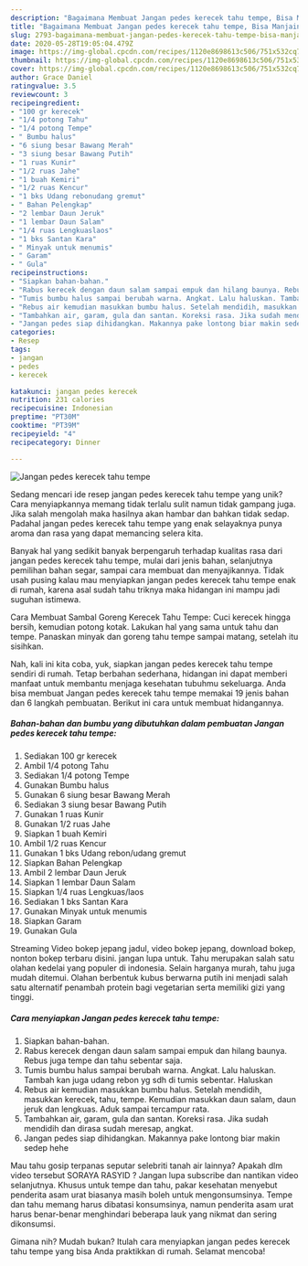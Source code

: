 ```yaml
---
description: "Bagaimana Membuat Jangan pedes kerecek tahu tempe, Bisa Manjain Lidah"
title: "Bagaimana Membuat Jangan pedes kerecek tahu tempe, Bisa Manjain Lidah"
slug: 2793-bagaimana-membuat-jangan-pedes-kerecek-tahu-tempe-bisa-manjain-lidah
date: 2020-05-28T19:05:04.479Z
image: https://img-global.cpcdn.com/recipes/1120e8698613c506/751x532cq70/jangan-pedes-kerecek-tahu-tempe-foto-resep-utama.jpg
thumbnail: https://img-global.cpcdn.com/recipes/1120e8698613c506/751x532cq70/jangan-pedes-kerecek-tahu-tempe-foto-resep-utama.jpg
cover: https://img-global.cpcdn.com/recipes/1120e8698613c506/751x532cq70/jangan-pedes-kerecek-tahu-tempe-foto-resep-utama.jpg
author: Grace Daniel
ratingvalue: 3.5
reviewcount: 3
recipeingredient:
- "100 gr kerecek"
- "1/4 potong Tahu"
- "1/4 potong Tempe"
- " Bumbu halus"
- "6 siung besar Bawang Merah"
- "3 siung besar Bawang Putih"
- "1 ruas Kunir"
- "1/2 ruas Jahe"
- "1 buah Kemiri"
- "1/2 ruas Kencur"
- "1 bks Udang rebonudang gremut"
- " Bahan Pelengkap"
- "2 lembar Daun Jeruk"
- "1 lembar Daun Salam"
- "1/4 ruas Lengkuaslaos"
- "1 bks Santan Kara"
- " Minyak untuk menumis"
- " Garam"
- " Gula"
recipeinstructions:
- "Siapkan bahan-bahan."
- "Rabus kerecek dengan daun salam sampai empuk dan hilang baunya. Rebus juga tempe dan tahu sebentar saja."
- "Tumis bumbu halus sampai berubah warna. Angkat. Lalu haluskan. Tambah kan juga udang rebon yg sdh di tumis sebentar. Haluskan"
- "Rebus air kemudian masukkan bumbu halus. Setelah mendidih, masukkan kerecek, tahu, tempe. Kemudian masukkan daun salam, daun jeruk dan lengkuas. Aduk sampai tercampur rata."
- "Tambahkan air, garam, gula dan santan. Koreksi rasa. Jika sudah mendidih dan dirasa sudah meresap, angkat."
- "Jangan pedes siap dihidangkan. Makannya pake lontong biar makin sedep hehe"
categories:
- Resep
tags:
- jangan
- pedes
- kerecek

katakunci: jangan pedes kerecek 
nutrition: 231 calories
recipecuisine: Indonesian
preptime: "PT30M"
cooktime: "PT39M"
recipeyield: "4"
recipecategory: Dinner

---
```



![Jangan pedes kerecek tahu tempe](https://img-global.cpcdn.com/recipes/1120e8698613c506/751x532cq70/jangan-pedes-kerecek-tahu-tempe-foto-resep-utama.jpg)

Sedang mencari ide resep jangan pedes kerecek tahu tempe yang unik? Cara menyiapkannya memang tidak terlalu sulit namun tidak gampang juga. Jika salah mengolah maka hasilnya akan hambar dan bahkan tidak sedap. Padahal jangan pedes kerecek tahu tempe yang enak selayaknya punya aroma dan rasa yang dapat memancing selera kita.

Banyak hal yang sedikit banyak berpengaruh terhadap kualitas rasa dari jangan pedes kerecek tahu tempe, mulai dari jenis bahan, selanjutnya pemilihan bahan segar, sampai cara membuat dan menyajikannya. Tidak usah pusing kalau mau menyiapkan jangan pedes kerecek tahu tempe enak di rumah, karena asal sudah tahu triknya maka hidangan ini mampu jadi suguhan istimewa.

Cara Membuat Sambal Goreng Kerecek Tahu Tempe: Cuci kerecek hingga bersih, kemudian potong kotak. Lakukan hal yang sama untuk tahu dan tempe. Panaskan minyak dan goreng tahu tempe sampai matang, setelah itu sisihkan.


Nah, kali ini kita coba, yuk, siapkan jangan pedes kerecek tahu tempe sendiri di rumah. Tetap berbahan sederhana, hidangan ini dapat memberi manfaat untuk membantu menjaga kesehatan tubuhmu sekeluarga. Anda bisa membuat Jangan pedes kerecek tahu tempe memakai 19 jenis bahan dan 6 langkah pembuatan. Berikut ini cara untuk membuat hidangannya.

<!--inarticleads1-->

##### Bahan-bahan dan bumbu yang dibutuhkan dalam pembuatan Jangan pedes kerecek tahu tempe:

1. Sediakan 100 gr kerecek
1. Ambil 1/4 potong Tahu
1. Sediakan 1/4 potong Tempe
1. Gunakan  Bumbu halus
1. Gunakan 6 siung besar Bawang Merah
1. Sediakan 3 siung besar Bawang Putih
1. Gunakan 1 ruas Kunir
1. Gunakan 1/2 ruas Jahe
1. Siapkan 1 buah Kemiri
1. Ambil 1/2 ruas Kencur
1. Gunakan 1 bks Udang rebon/udang gremut
1. Siapkan  Bahan Pelengkap
1. Ambil 2 lembar Daun Jeruk
1. Siapkan 1 lembar Daun Salam
1. Siapkan 1/4 ruas Lengkuas/laos
1. Sediakan 1 bks Santan Kara
1. Gunakan  Minyak untuk menumis
1. Siapkan  Garam
1. Gunakan  Gula


Streaming Video bokep jepang jadul, video bokep jepang, download bokep, nonton bokep terbaru disini. jangan lupa untuk. Tahu merupakan salah satu olahan kedelai yang populer di indonesia. Selain harganya murah, tahu juga mudah ditemui. Olahan berbentuk kubus berwarna putih ini menjadi salah satu alternatif penambah protein bagi vegetarian serta memiliki gizi yang tinggi. 

<!--inarticleads2-->

##### Cara menyiapkan Jangan pedes kerecek tahu tempe:

1. Siapkan bahan-bahan.
1. Rabus kerecek dengan daun salam sampai empuk dan hilang baunya. Rebus juga tempe dan tahu sebentar saja.
1. Tumis bumbu halus sampai berubah warna. Angkat. Lalu haluskan. Tambah kan juga udang rebon yg sdh di tumis sebentar. Haluskan
1. Rebus air kemudian masukkan bumbu halus. Setelah mendidih, masukkan kerecek, tahu, tempe. Kemudian masukkan daun salam, daun jeruk dan lengkuas. Aduk sampai tercampur rata.
1. Tambahkan air, garam, gula dan santan. Koreksi rasa. Jika sudah mendidih dan dirasa sudah meresap, angkat.
1. Jangan pedes siap dihidangkan. Makannya pake lontong biar makin sedep hehe


Mau tahu gosip terpanas seputar selebriti tanah air lainnya? Apakah dlm video tersebut SORAYA RASYID ? Jangan lupa subscribe dan nantikan video selanjutnya. Khusus untuk tempe dan tahu, pakar kesehatan menyebut penderita asam urat biasanya masih boleh untuk mengonsumsinya. Tempe dan tahu memang harus dibatasi konsumsinya, namun penderita asam urat harus benar-benar menghindari beberapa lauk yang nikmat dan sering dikonsumsi. 

Gimana nih? Mudah bukan? Itulah cara menyiapkan jangan pedes kerecek tahu tempe yang bisa Anda praktikkan di rumah. Selamat mencoba!
